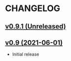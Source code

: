 # CHANGELOG

## [v0.9.1 (Unreleased)](https://github.com/onlime/laravel-sql-reporter/compare/v0.9...main)


## [v0.9 (2021-06-01)](https://github.com/onlime/laravel-sql-reporter/releases/tag/v0.9)

- Initial release
